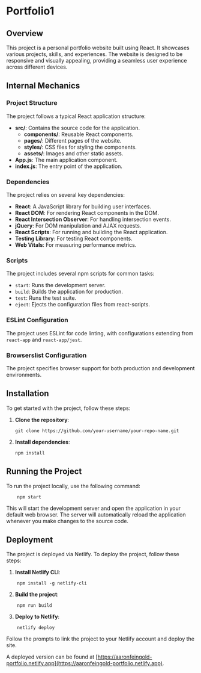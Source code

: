 # Portfolio1

## Overview

This project is a personal portfolio website built using React. It showcases various projects, skills, and experiences. The website is designed to be responsive and visually appealing, providing a seamless user experience across different devices.

## Internal Mechanics

### Project Structure

The project follows a typical React application structure:

- **src/**: Contains the source code for the application.
  - **components/**: Reusable React components.
  - **pages/**: Different pages of the website.
  - **styles/**: CSS files for styling the components.
  - **assets/**: Images and other static assets.
- **App.js**: The main application component.
- **index.js**: The entry point of the application.

### Dependencies

The project relies on several key dependencies:

- **React**: A JavaScript library for building user interfaces.
- **React DOM**: For rendering React components in the DOM.
- **React Intersection Observer**: For handling intersection events.
- **jQuery**: For DOM manipulation and AJAX requests.
- **React Scripts**: For running and building the React application.
- **Testing Library**: For testing React components.
- **Web Vitals**: For measuring performance metrics.

### Scripts

The project includes several npm scripts for common tasks:

- `start`: Runs the development server.
- `build`: Builds the application for production.
- `test`: Runs the test suite.
- `eject`: Ejects the configuration files from react-scripts.

### ESLint Configuration

The project uses ESLint for code linting, with configurations extending from `react-app` and `react-app/jest`.

### Browserslist Configuration

The project specifies browser support for both production and development environments.

## Installation

To get started with the project, follow these steps:

1. **Clone the repository**:
   ```
   git clone https://github.com/your-username/your-repo-name.git
   ```
2. **Install dependencies**:
   ```
   npm install
   ```

## Running the Project

To run the project locally, use the following command:
```
    npm start
```
This will start the development server and open the application in your default web browser. The server will automatically reload the application whenever you make changes to the source code.

## Deployment

The project is deployed via Netlify. To deploy the project, follow these steps:

1. **Install Netlify CLI**:
```
    npm install -g netlify-cli
```
2. **Build the project**:
```
    npm run build
```
3. **Deploy to Netlify**:
```
    netlify deploy
```
   Follow the prompts to link the project to your Netlify account and deploy the site.

A deployed version can be found at [https://aaronfeingold-portfolio.netlify.app](https://aaronfeingold-portfolio.netlify.app).
